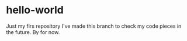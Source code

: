 # hello-world
Just my firs repository
I've made this branch to check my code pieces in the future. By for now.
